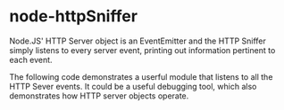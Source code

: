 # node-httpSniffer
Node.JS' HTTP Server object is an EventEmitter and the HTTP Sniffer simply listens to every server event, printing out information pertinent to each event.

The following code demonstrates a userful module that listens to all the HTTP Sever events. It could be a useful debugging tool, which also demonstrates how HTTP server objects operate.

